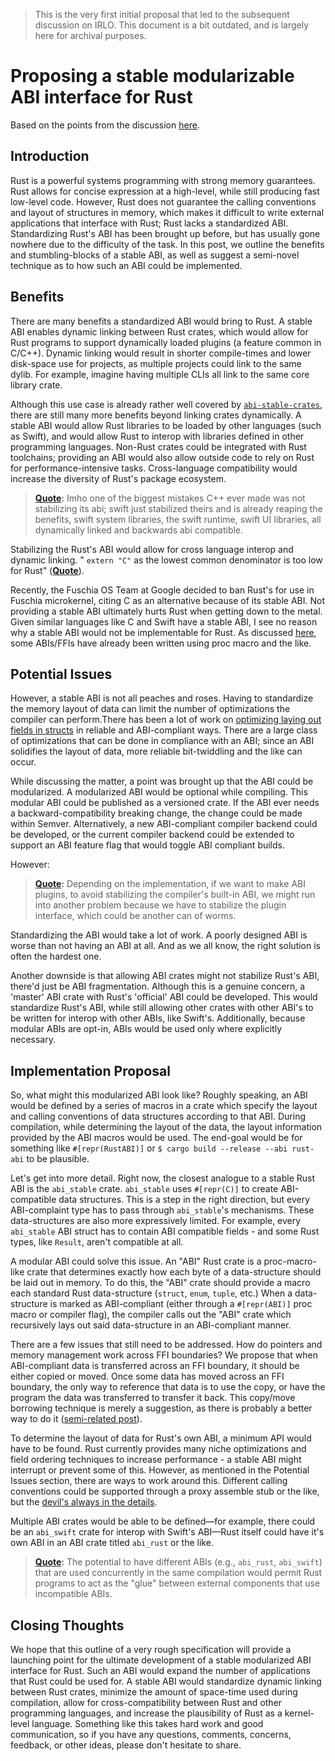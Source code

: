> This is the very first initial proposal that led to the subsequent discussion on IRLO. This document is a bit outdated, and is largely here for archival purposes.

# Proposing a stable modularizable ABI interface for Rust
Based on the points from the discussion [here](https://users.rust-lang.org/t/modular-abi-for-rust/42590).

## Introduction
Rust is a powerful systems programming with strong memory guarantees. Rust allows for concise expression at a high-level, while still producing fast low-level code. However, Rust does not guarantee the calling conventions and layout of structures in memory, which makes it difficult to write external applications that interface with Rust; Rust lacks a standardized ABI. Standardizing Rust's ABI has been brought up before, but has usually gone nowhere due to the difficulty of the task. In this post, we outline the benefits and stumbling-blocks of a stable ABI, as well as suggest a semi-novel technique as to how such an ABI could be implemented.

## Benefits
There are many benefits a standardized ABI would bring to Rust. A stable ABI enables dynamic linking between Rust crates, which would allow for Rust programs to support dynamically loaded plugins (a feature common in C/C++). Dynamic linking would result in shorter compile-times and lower disk-space use for projects, as multiple projects could link to the same dylib. For example, imagine having multiple CLIs all link to the same core library crate.

Although this use case is already rather well covered by [`abi-stable-crates`](https://github.com/rodrimati1992/abi_stable_crates), there are still many more benefits beyond linking crates dynamically. A stable ABI would allow Rust libraries to be loaded by other languages (such as Swift), and would allow Rust to interop with libraries defined in other programming languages. Non-Rust crates could be integrated with Rust toolchains; providing an ABI would also allow outside code to rely on Rust for performance-intensive tasks. Cross-language compatibility would increase the diversity of Rust's package ecosystem.

> **[Quote](https://internals.rust-lang.org/t/dynamically-linking-rust-crates-to-rust-crates/10369/8?u=zicklag):**  Imho one of the biggest mistakes C++ ever made was not stabilizing its abi; swift just stabilized theirs and is already reaping the benefits, swift system libraries, the swift runtime, swift UI libraries, all dynamically linked and backwards abi compatible.

Stabilizing the Rust's ABI would allow for cross language interop and dynamic linking. " `extern "C"`  as the lowest common denominator is too low for Rust" (**[Quote](https://internals.rust-lang.org/t/dynamically-linking-rust-crates-to-rust-crates/10369/35?u=zicklag)**).

Recently, the Fuschia OS Team at Google decided to ban Rust's for use in Fuschia microkernel, citing C as an alternative because of its stable ABI. Not providing a stable ABI ultimately hurts Rust when getting down to the metal. Given similar languages like C and Swift have a stable ABI, I see no reason why a stable ABI would not be implementable for Rust. As discussed [here](https://internals.rust-lang.org/t/dynamically-linking-rust-crates-to-rust-crates/10369/38), some ABIs/FFIs have already been written using proc macro and the like.

## Potential Issues
However, a stable ABI is not all peaches and roses. Having to standardize the memory layout of data can limit the number of optimizations the compiler can perform.There has been a lot of work on [optimizing laying out fields in structs](http://www.catb.org/esr/structure-packing/) in reliable and ABI-compliant ways. There are a large class of optimizations that can be done in compliance with an ABI; since an ABI solidifies the layout of data, more reliable bit-twiddling and the like can occur.

While discussing the matter, a point was brought up that the ABI could be modularized. A modularized ABI would be optional while compiling. This modular ABI could be published as a versioned crate. If the ABI ever needs a backward-compatibility breaking change, the change could be made within Semver. Alternatively, a new ABI-compliant compiler backend could be developed, or the current compiler backend could be extended to support an ABI feature flag that would toggle ABI compliant builds.

However:

> **[Quote](https://users.rust-lang.org/t/modular-abi-for-rust/42590/12?u=isaac):** Depending on the implementation, if we want to make ABI plugins, to avoid stabilizing the compiler's built-in ABI, we might run into another problem because we have to stabilize the plugin interface, which could be another can of worms.


Standardizing the ABI would take a lot of work. A poorly designed ABI is worse than not having an ABI at all. And as we all know, the right solution is often the hardest one.

Another downside is that allowing ABI crates might not stabilize Rust's ABI, there'd just be ABI fragmentation. Although this is a genuine concern, a 'master' ABI crate with Rust's 'official' ABI could be developed. This would standardize Rust's ABI, while still allowing other crates with other ABI's to be written for interop with other ABIs, like Swift's. Additionally, because modular ABIs are opt-in, ABIs would be used only where explicitly necessary.

## Implementation Proposal
So, what might this modularized ABI look like? Roughly speaking, an ABI would be defined by a series of macros in a crate which specify the layout and calling conventions of data structures according to that ABI. During compilation, while determining the layout of the data, the layout information provided by the ABI macros would be used. The end-goal would be for something like  `#[repr(RustABI)]`  or  `$ cargo build --release --abi rust-abi`  to be plausible.

Let's get into more detail. Right now, the closest analogue to a stable Rust ABI is the `abi_stable` crate. `abi_stable` uses `#[repr(C)]` to create ABI-compatible data structures. This is a step in the right direction, but every ABI-complaint type has to pass through `abi_stable`'s mechanisms. These data-structures are also more expressively limited. For example, every `abi_stable` ABI struct has to contain ABI compatible fields - and some Rust types, like `Result`, aren't compatible at all.

A modular ABI could solve this issue. An "ABI" Rust crate is a proc-macro-like crate that determines exactly how each byte of a data-structure should be laid out in memory. To do this, the "ABI" crate should provide a macro each standard Rust data-structure (`struct`, `enum`, `tuple`, etc.) When a data-structure is marked as ABI-compliant (either through a `#[repr(ABI)]` proc macro or compiler flag), the compiler calls out the "ABI" crate which recursively lays out said data-structure in an ABI-compliant manner.

There are a few issues that still need to be addressed. How do pointers and memory management work across FFI boundaries? We propose that when ABI-compliant data is transferred across an FFI boundary, it should be either copied or moved. Once some data has moved across an FFI boundary, the only way to reference that data is to use the copy, or have the program the data was transferred to transfer it back. This copy/move borrowing technique is merely a suggestion, as there is probably a better way to do it ([semi-related post](https://internals.rust-lang.org/t/sketch-minimal-pimpl-style-stable-abi/10952)).

To determine the layout of data for Rust's own ABI, a minimum API would have to be found. Rust currently provides many niche optimizations and field ordering techniques to increase performance - a stable ABI might interrupt or prevent some of this. However, as mentioned in the Potential Issues section, there are ways to work around this. Different calling conventions could be supported through a proxy assemble stub or the like, but the [devil's always in the details](https://internals.rust-lang.org/t/dynamically-linking-rust-crates-to-rust-crates/10369/38?u=zicklag).

Multiple ABI crates would be able to be defined—for example, there could be an `abi_swift` crate for interop with Swift's ABI—Rust itself could have it's own ABI in an ABI crate titled `abi_rust` or the like.

> **[Quote](https://users.rust-lang.org/t/modular-abi-for-rust/42590/33?u=isaac):** The potential to have different ABIs (e.g., `abi_rust`, `abi_swift`) that are used concurrently in the same compilation would permit Rust programs to act as the "glue" between external components that use incompatible ABIs.

## Closing Thoughts
We hope that this outline of a very rough specification will provide a launching point for the ultimate development of a stable modularized ABI interface for Rust. Such an ABI would expand the number of applications that Rust could be used for. A stable ABI would standardize dynamic linking between Rust crates, minimize the amount of space-time used during compilation, allow for cross-compatibility between Rust and other programming languages, and increase the plausibility of Rust as a kernel-level language. Something like this takes hard work and good communication, so if you have any questions, comments, concerns, feedback, or other ideas, please don't hesitate to share.
